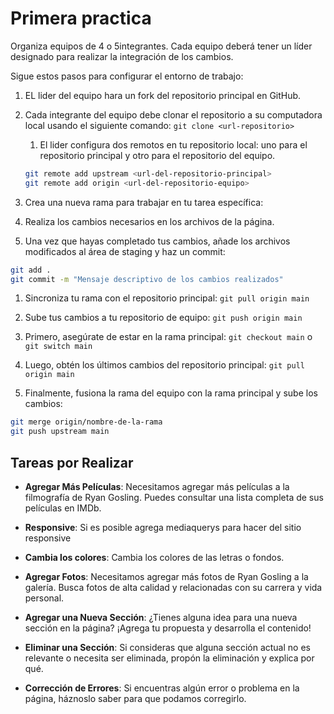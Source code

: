 # Primera practica


Organiza equipos de 4 o 5integrantes. Cada equipo deberá tener un líder designado para realizar la integración de los cambios.

Sigue estos pasos para configurar el entorno de trabajo:

1. EL lider del equipo hara un fork del repositorio principal en GitHub.

2. Cada integrante del equipo debe clonar el repositorio a su computadora local usando el siguiente comando: `git clone <url-repositorio>`
   
   1. El lider configura dos remotos en tu repositorio local: uno para el repositorio principal y otro para el repositorio del equipo. 
    ```bash
    git remote add upstream <url-del-repositorio-principal>
    git remote add origin <url-del-repositorio-equipo>
    ```    
   
3. Crea una nueva rama para trabajar en tu tarea específica:
   
4. Realiza los cambios necesarios en los archivos de la página.
   
5. Una vez que hayas completado tus cambios, añade los archivos modificados al área de staging y haz un commit:
```bash
git add .
git commit -m "Mensaje descriptivo de los cambios realizados"
```
1. Sincroniza tu rama con el repositorio principal:
` git pull origin main `

1. Sube tus cambios a tu repositorio de equipo: `git push origin main`
2. Primero, asegúrate de estar en la rama principal: `git checkout main` o `git switch main`
3.  Luego, obtén los últimos cambios del repositorio principal: `git pull origin main `
4.   Finalmente, fusiona la rama del equipo con la rama principal y sube los cambios:
```bash
git merge origin/nombre-de-la-rama
git push upstream main
```

## Tareas por Realizar

- **Agregar Más Películas**: Necesitamos agregar más películas a la filmografía de Ryan Gosling. Puedes consultar una lista completa de sus películas en IMDb.

- **Responsive**:  Si es posible agrega mediaquerys para hacer del sitio responsive

- **Cambia los colores**: Cambia los colores de las letras o fondos.
  
- **Agregar Fotos**: Necesitamos agregar más fotos de Ryan Gosling a la galería. Busca fotos de alta calidad y relacionadas con su carrera y vida personal.
  
- **Agregar una Nueva Sección**: ¿Tienes alguna idea para una nueva sección en la página? ¡Agrega tu propuesta y desarrolla el contenido!
  
- **Eliminar una Sección**: Si consideras que alguna sección actual no es relevante o necesita ser eliminada, propón la eliminación y explica por qué.
  
- **Corrección de Errores**: Si encuentras algún error o problema en la página, háznoslo saber para que podamos corregirlo.

